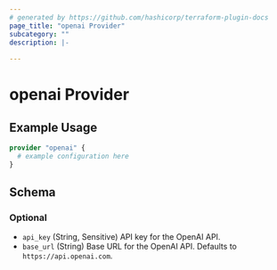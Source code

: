 ```yaml
---
# generated by https://github.com/hashicorp/terraform-plugin-docs
page_title: "openai Provider"
subcategory: ""
description: |-
  
---
```


# openai Provider



## Example Usage

```terraform
provider "openai" {
  # example configuration here
}
```

<!-- schema generated by tfplugindocs -->
## Schema

### Optional

- `api_key` (String, Sensitive) API key for the OpenAI API.
- `base_url` (String) Base URL for the OpenAI API. Defaults to `https://api.openai.com`.
